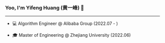 ### Yoo, I'm Yifeng Huang (黄一峰) 👋

---

- 💻 Algorithm Engineer @ Alibaba Group (2022.07 - )

- 🎓 Master of Engineering @ Zhejiang University (2022.06)


<!--
**fiveflowers/fiveflowers** is a ✨ _special_ ✨ repository because its `README.md` (this file) appears on your GitHub profile.

Here are some ideas to get you started:

- 🔭 I’m currently working on ...
- 🌱 I’m currently learning ...
- 👯 I’m looking to collaborate on ...
- 🤔 I’m looking for help with ...
- 💬 Ask me about ...
- 📫 How to reach me: ...
- 😄 Pronouns: ...
- ⚡ Fun fact: ...
-->

